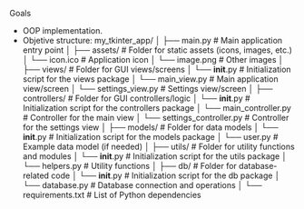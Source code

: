 Goals
- OOP implementation.
- Objetive structure:
    my_tkinter_app/
    │
    ├── main.py               # Main application entry point
    │
    ├── assets/               # Folder for static assets (icons, images, etc.)
    │   └── icon.ico          # Application icon
    │   └── image.png         # Other images
    │
    ├── views/                # Folder for GUI views/screens
    │   └── __init__.py       # Initialization script for the views package
    │   └── main_view.py      # Main application view/screen
    │   └── settings_view.py  # Settings view/screen
    │
    ├── controllers/          # Folder for GUI controllers/logic
    │   └── __init__.py       # Initialization script for the controllers package
    │   └── main_controller.py # Controller for the main view
    │   └── settings_controller.py # Controller for the settings view
    │
    ├── models/               # Folder for data models
    │   └── __init__.py       # Initialization script for the models package
    │   └── user.py           # Example data model (if needed)
    │
    ├── utils/                # Folder for utility functions and modules
    │   └── __init__.py       # Initialization script for the utils package
    │   └── helpers.py        # Utility functions
    │
    ├── db/                   # Folder for database-related code
    │   └── __init__.py       # Initialization script for the db package
    │   └── database.py       # Database connection and operations
    │
    └── requirements.txt      # List of Python dependencies
